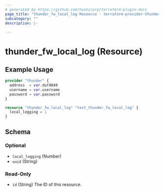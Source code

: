 ```yaml
---
# generated by https://github.com/hashicorp/terraform-plugin-docs
page_title: "thunder_fw_local_log Resource - terraform-provider-thunder"
subcategory: ""
description: |-
  
---
```


# thunder_fw_local_log (Resource)



## Example Usage

```terraform
provider "thunder" {
  address  = var.dut9049
  username = var.username
  password = var.password
}

resource "thunder_fw_local_log" "test_thunder_fw_local_log" {
  local_logging = 1
}
```

<!-- schema generated by tfplugindocs -->
## Schema

### Optional

- `local_logging` (Number)
- `uuid` (String)

### Read-Only

- `id` (String) The ID of this resource.


